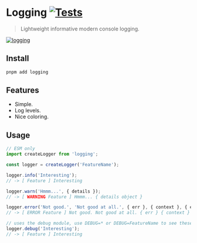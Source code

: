 # Logging [![Tests](https://github.com/dylang/logging/actions/workflows/test.yml/badge.svg)](https://github.com/dylang/logging/actions/workflows/test.yml)

> Lightweight informative modern console logging.

[![logging](screenshots/screenshot.png)](screenshots/screenshot.png)

## Install

```sh
pnpm add logging
```

## Features
* Simple.
* Log levels.
* Nice coloring.

## Usage

```js
// ESM only
import createLogger from 'logging';

const logger = createLogger('FeatureName');

logger.info('Interesting');
// -> [ Feature ] Interesting

logger.warn('Hmmm...', { details });
// -> [ WARNING Feature ] Hmmm... { details object }

logger.error('Not good.', 'Not good at all.', { err }, { context }, { etc });
// -> [ ERROR Feature ] Not good. Not good at all. { err } { context } ...

// uses the debug module, use DEBUG=* or DEBUG=FeatureName to see these items.
logger.debug('Interesting');
// -> [ Feature ] Interesting
```
